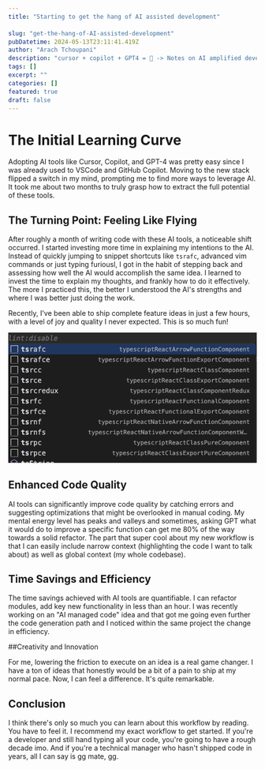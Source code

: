 ```yaml
---
title: "Starting to get the hang of AI assisted development"

slug: "get-the-hang-of-AI-assisted-development"
pubDatetime: 2024-05-13T23:11:41.419Z
author: "Arach Tchoupani"
description: "cursor + copilot + GPT4 = 🚀 -> Notes on AI amplified development"
tags: []
excerpt: ""
categories: []
featured: true
draft: false
---
```


# The Initial Learning Curve

Adopting AI tools like Cursor, Copilot, and GPT-4 was pretty easy since I was already used to VSCode and GitHub Copilot. Moving to the new stack flipped a switch in my mind, prompting me to find more ways to leverage AI. It took me about two months to truly grasp how to extract the full potential of these tools.

## The Turning Point: Feeling Like Flying

After roughly a month of writing code with these AI tools, a noticeable shift occurred. I started investing more time in explaining my intentions to the AI. Instead of quickly jumping to snippet shortcuts like `tsrafc`, advanced vim commands or just typing furiousl, I got in the habit of stepping back and assessing how well the AI would accomplish the same idea. I learned to invest the time to explain my thoughts, and frankly how to do it effectively. The more I practiced this, the better I understood the AI's strengths and where I was better just doing the work.

Recently, I've been able to ship complete feature ideas in just a few hours, with a level of joy and quality I never expected. This is so much fun!

![IDE Shortcuts](../../assets/images/ide-shortcuts.png)

## Enhanced Code Quality

AI tools can significantly improve code quality by catching errors and suggesting optimizations that might be overlooked in manual coding. My mental energy level has peaks and valleys and sometimes, asking GPT what it would do to improve a specific function can get me 80% of the way towards a solid refactor. The part that super cool about my new workflow is that I can easily include narrow context (highlighting the code I want to talk about) as well as global context (my whole codebase).

## Time Savings and Efficiency

The time savings achieved with AI tools are quantifiable. I can refactor modules, add key new functionality in less than an hour. I was recently working on an "AI managed code" idea and that got me going even further the code generation path and I noticed within the same project the change in efficiency.

##Creativity and Innovation

For me, lowering the friction to execute on an idea is a real game changer. I have a ton of ideas that honestly would be a bit of a pain to ship at my normal pace. Now, I can feel a difference. It's quite remarkable.

## Conclusion

I think there's only so much you can learn about this workflow by reading. You have to feel it. I recommend my exact workflow to get started. If you're a developer and still hand typing all your code, you're going to have a rough decade imo. And if you're a technical manager who hasn't shipped code in years, all I can say is gg mate, gg.
